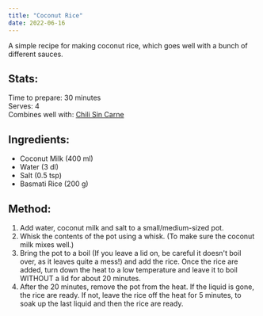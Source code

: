 ```yaml
---
title: "Coconut Rice"
date: 2022-06-16
---
```

A simple recipe for making coconut rice, which goes well with a bunch of different sauces.

## Stats:
Time to prepare: 30 minutes  
Serves: 4  
Combines well with: [Chili Sin Carne](https://phorys.github.io/Blog/2022/06/27/Chili_Sin_Carne.html)

## Ingredients:
- Coconut Milk (400 ml)
- Water (3 dl)
- Salt (0.5 tsp)
- Basmati Rice (200 g)

## Method:
1. Add water, coconut milk and salt to a small/medium-sized pot.
2. Whisk the contents of the pot using a whisk. (To make sure the coconut milk mixes well.)
3. Bring the pot to a boil (If you leave a lid on, be careful it doesn't boil over, as it leaves quite a mess!) and add the rice. Once the rice are added, turn down the heat to a low temperature and leave it to boil WITHOUT a lid for about 20 minutes.
4. After the 20 minutes, remove the pot from the heat. If the liquid is gone, the rice are ready. If not, leave the rice off the heat for 5 minutes, to soak up the last liquid and then the rice are ready.
